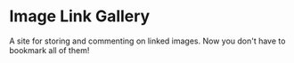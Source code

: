 # Image Link Gallery

A site for storing and commenting on linked images. Now you don't have to bookmark all of them!  
